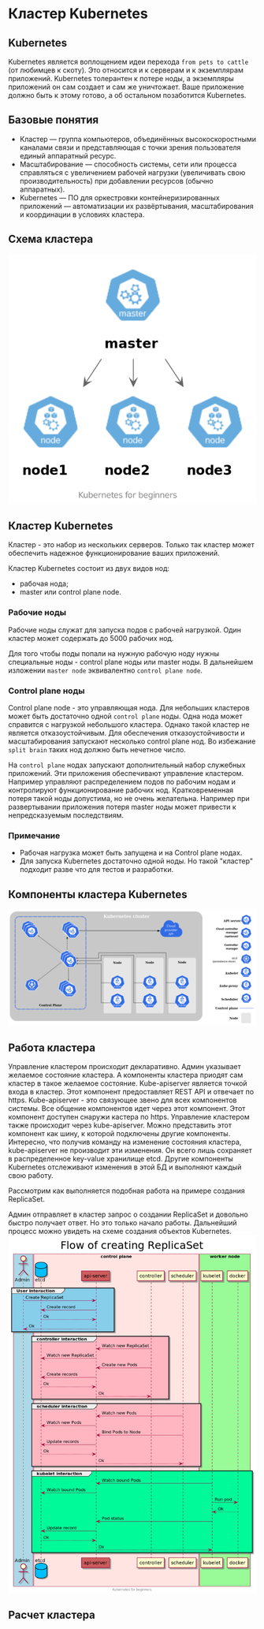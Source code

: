 # Кластер Kubernetes

## Kubernetes
Kubernetes является воплощением идеи перехода `from pets to cattle` (от любимцев к скоту).
Это относится и к серверам и к экземплярам приложений. 
Kubernetes толерантен к потере ноды, а экземпляры приложений он сам создает и сам же уничтожает.
Ваше приложение должно быть к этому готово, а об остальном позаботится Kubernetes.

## Базовые понятия
- Кластер — группа компьютеров, объединённых высокоскоростными каналами связи и представляющая с точки зрения пользователя единый аппаратный ресурс.
- Масштабирование — способность системы, сети или процесса справляться с увеличением рабочей нагрузки (увеличивать свою производительность) при добавлении ресурсов (обычно аппаратных).
- Kubernetes — ПО для оркестровки контейнеризированных приложений — автоматизации их развёртывания, масштабирования и координации в условиях кластера.

## Схема кластера

![Схема кластера](./images/cluster_scheme.png)

## Кластер Kubernetes
Кластер - это набор из нескольких серверов. Только так кластер может обеспечить надежное функционирование ваших приложений.

Кластер Kubernetes состоит из двух видов нод:
- рабочая нода;
- master или control plane node.

### Рабочие ноды 
Рабочие ноды служат для запуска подов с рабочей нагрузкой. Один кластер может содержать до 5000 рабочих нод. 

Для того чтобы поды попали на нужную рабочую ноду нужны специальные ноды - control plane ноды или master ноды. В дальнейшем изложении `master node` эквивалентно  `control plane node`.

### Сontrol plane ноды 
Control plane node - это управляющая нода.
Для небольших кластеров может быть достаточно одной `control plane` ноды. Одна нода может справится с нагрузкой небольшого кластера.
Однако такой кластер не является отказоустойчивым.
Для обеспечения отказоустойчивости и масштабирования запускают несколько control plane нод.
Во избежание `split brain` таких нод должно быть нечетное число.

На `control plane` нодах запускают дополнительный набор служебных приложений.
Эти приложения обеспечивают управление кластером. Например управляют распределением подов по рабочим нодам и контролируют функционирование рабочих нод.
Кратковременная потеря такой ноды допустима, но не очень желательна.
Например при развертывании приложения потеря master ноды может привести к непредсказуемым последствиям.

### Примечание
- Рабочая нагрузка может быть запущена и на Control plane нодах.
- Для запуска Kubernetes достаточно одной ноды. Но такой "кластер" подходит разве что для тестов и разработки.


## Компоненты кластера Kubernetes
![Компоненты кластера](./images/components-of-kubernetes.png)

## Работа кластера
Управление кластером происходит декларативно. Админ указывает желаемое состояние кластера. А компоненты кластера приодят сам кластер в такое желаемое состояние.
Kube-apiserver является точкой входа в кластер. Этот компонент предоставляет REST API и отвечает по https. 
Kube-apiserver - это связующее звено для всех компонентов системы. Все общение компонентов идет через этот компонент. Этот компонент доступен снаружи кастера по https. Управление кластером также происходит через kube-apiserver.
Можно представить этот компонент как шину, к которой подключены другие компоненты.
Интересно, что получив команду на изменение состояния кластера, kube-apiserver не производит эти изменения. Он всего лишь сохраняет в распределенное key-value хранилище etcd.
Другие компоненты Kubernetes отслеживают изменения в этой БД и выполняют каждый свою работу.

Рассмотрим как выполняется подобная работа на примере создания ReplicaSet.

Админ отправляет в кластер запрос о создании ReplicaSet и довольно быстро получает ответ. Но это только начало работы.
Дальнейший процесс можно увидеть на схеме создания объектов Kubernetes.
![Схема кластера](./images/flow.png)

## Расчет кластера
